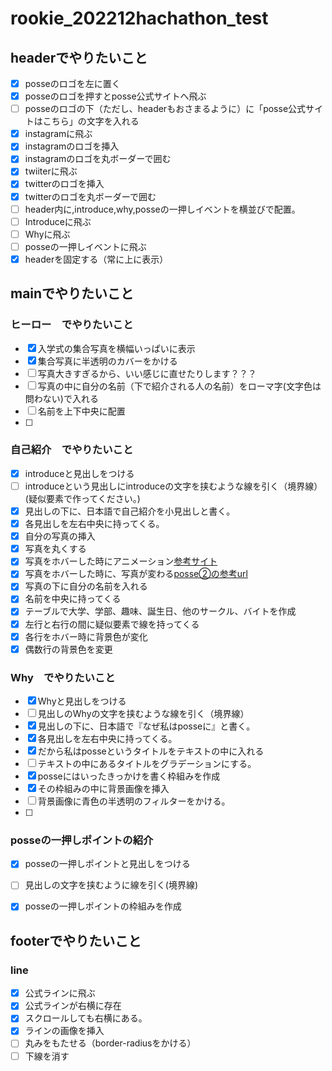 # rookie_202212hachathon_test

## headerでやりたいこと

- [x] posseのロゴを左に置く
- [x] posseのロゴを押すとposse公式サイトへ飛ぶ
- [ ] posseのロゴの下（ただし、headerもおさまるように）に「posse公式サイトはこちら」の文字を入れる
- [x] instagramに飛ぶ
- [x] instagramのロゴを挿入
- [x] instagramのロゴを丸ボーダーで囲む
- [x] twiiterに飛ぶ
- [x] twitterのロゴを挿入
- [x] twitterのロゴを丸ボーダーで囲む
- [ ] header内に,introduce,why,posseの一押しイベントを横並びで配置。
- [ ] Introduceに飛ぶ
- [ ] Whyに飛ぶ
- [ ] posseの一押しイベントに飛ぶ
- [x] headerを固定する（常に上に表示）

## mainでやりたいこと

### ヒーロー　でやりたいこと
- [x] 入学式の集合写真を横幅いっぱいに表示
- [x] 集合写真に半透明のカバーをかける
- [ ] 写真大きすぎるから、いい感じに直せたりします？？？
- [ ] 写真の中に自分の名前（下で紹介される人の名前）をローマ字(文字色は問わない)で入れる
- [ ] 名前を上下中央に配置
- [ ]

### 自己紹介　でやりたいこと
- [x] introduceと見出しをつける
- [ ] introduceという見出しにintroduceの文字を挟むような線を引く（境界線）(疑似要素で作ってください。)
- [x] 見出しの下に、日本語で自己紹介を小見出しと書く。
- [x] 各見出しを左右中央に持ってくる。
- [x] 自分の写真の挿入
- [x] 写真を丸くする
- [x] 写真をホバーした時にアニメーション[参考サイト](https://apricot-design.com/staffblog/css-hover-idea-image/)
- [x] 写真をホバーした時に、写真が変わる[posse②の参考url](https://drive.google.com/drive/folders/1OgggL_f8FQfpbDzP8-8OPTxoGBxEjnnV)
- [x] 写真の下に自分の名前を入れる
- [x] 名前を中央に持ってくる
- [x] テーブルで大学、学部、趣味、誕生日、他のサークル、バイトを作成
- [x] 左行と右行の間に疑似要素で線を持ってくる
- [x] 各行をホバー時に背景色が変化
- [x] 偶数行の背景色を変更

### Why　でやりたいこと
- [x] Whyと見出しをつける
- [ ] 見出しのWhyの文字を挟むような線を引く（境界線）
- [x] 見出しの下に、日本語で『なぜ私はposseに』と書く。
- [x] 各見出しを左右中央に持ってくる。
- [x] だから私はposseというタイトルをテキストの中に入れる
- [ ] テキストの中にあるタイトルをグラデーションにする。
- [x] posseにはいったきっかけを書く枠組みを作成
- [x] その枠組みの中に背景画像を挿入
- [ ] 背景画像に青色の半透明のフィルターをかける。
- [ ]

### posseの一押しポイントの紹介
- [x] posseの一押しポイントと見出しをつける
- [ ] 見出しの文字を挟むように線を引く(境界線)
- [x] posseの一押しポイントの枠組みを作成


## footerでやりたいこと
### line
- [x] 公式ラインに飛ぶ
- [x] 公式ラインが右横に存在
- [x] スクロールしても右横にある。
- [x] ラインの画像を挿入
- [ ] 丸みをもたせる（border-radiusをかける）
- [ ] 下線を消す
